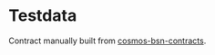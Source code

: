 # Testdata

Contract manually built from [cosmos-bsn-contracts](https://github.com/babylonlabs-io/cosmos-bsn-contracts).

